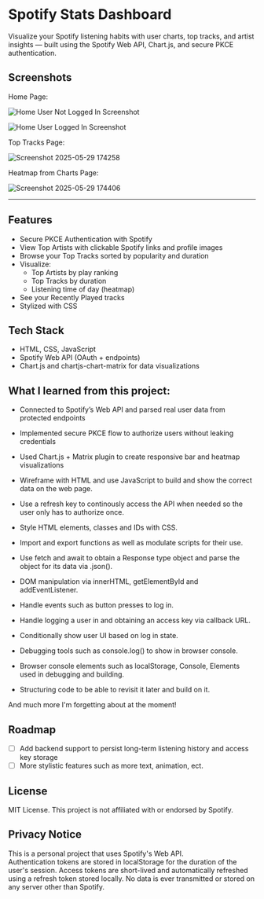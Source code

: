 # Spotify Stats Dashboard

Visualize your Spotify listening habits with user charts, top tracks, and artist insights — built using the Spotify Web API, Chart.js, and secure PKCE authentication.

## Screenshots
Home Page:

![Home User Not Logged In Screenshot](https://github.com/user-attachments/assets/a0a7f722-5090-4a7c-a1e9-010158174c78)

![Home User Logged In Screenshot](https://github.com/user-attachments/assets/ad8aa06a-a9e4-4555-b8c0-e4892a59a88e)

Top Tracks Page:

![Screenshot 2025-05-29 174258](https://github.com/user-attachments/assets/01635e83-f105-4021-9263-d2427fcfc933)

Heatmap from Charts Page:

![Screenshot 2025-05-29 174406](https://github.com/user-attachments/assets/42a2f1b6-c31c-48b4-9b13-8ce1c7672991)

---

## Features

- Secure PKCE Authentication with Spotify
- View Top Artists with clickable Spotify links and profile images
- Browse your Top Tracks sorted by popularity and duration
- Visualize:
  - Top Artists by play ranking
  - Top Tracks by duration
  - Listening time of day (heatmap)
- See your Recently Played tracks
- Stylized with CSS

## Tech Stack

- HTML, CSS, JavaScript
- Spotify Web API (OAuth + endpoints)
- Chart.js and chartjs-chart-matrix for data visualizations


## What I learned from this project:


- Connected to Spotify’s Web API and parsed real user data from protected endpoints
  
- Implemented secure PKCE flow to authorize users without leaking credentials
  
- Used Chart.js + Matrix plugin to create responsive bar and heatmap visualizations

- Wireframe with HTML and use JavaScript to build and show the correct data on the web page.

- Use a refresh key to continously access the API when needed so the user only has to authorize once.

- Style HTML elements, classes and IDs with CSS.

- Import and export functions as well as modulate scripts for their use.

- Use fetch and await to obtain a Response type object and parse the object for its data via .json().

- DOM manipulation via innerHTML, getElementById and addEventListener.

- Handle events such as button presses to log in.

- Handle logging a user in and obtaining an access key via callback URL.

- Conditionally show user UI based on log in state.

- Debugging tools such as console.log() to show in browser console.

- Browser console elements such as localStorage, Console, Elements used in debugging and building.

- Structuring code to be able to revisit it later and build on it.

And much more I'm forgetting about at the moment!


## Roadmap

- [ ] Add backend support to persist long-term listening history and access key storage
- [ ] More stylistic features such as more text, animation, ect.

## License

MIT License. This project is not affiliated with or endorsed by Spotify.

## Privacy Notice

This is a personal project that uses Spotify's Web API.  
Authentication tokens are stored in localStorage for the duration of the user's session.
Access tokens are short-lived and automatically refreshed using a refresh token stored locally.
No data is ever transmitted or stored on any server other than Spotify.
